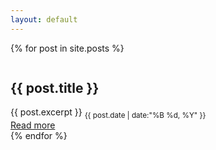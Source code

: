 ```yaml
---
layout: default
---
```


{% for post in site.posts %}
  <div class="mdl-cell mdl-card mdl-shadow--4dp portfolio-card">
    <div class="mdl-card__media">
      <img class="article-image" src="{{ post.image }}" border="0" alt="">
    </div>
    <div class="mdl-card__title">
      <h2 class="mdl-card__title-text">
          {{ post.title }}
      </h2>
    </div>
    <div class="mdl-card__supporting-text mdl-card--expand ">
       {{ post.excerpt }} <sub>{{ post.date | date:"%B %d, %Y" }} </sub>
    </div>
    <div class="mdl-card__actions mdl-card--border">
      <a class="mdl-button mdl-button--colored mdl-js-button mdl-js-ripple-effect mdl-button--accent" href="{{ post.url }}">Read more</a>
    </div>
  </div>
{% endfor %}
